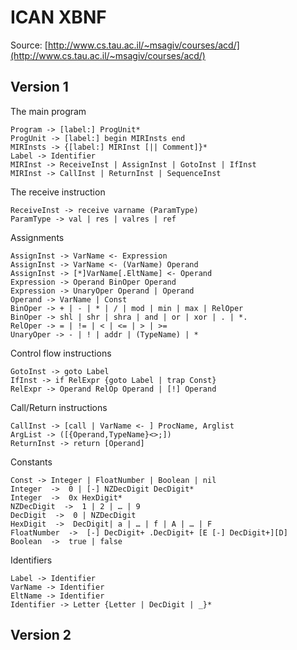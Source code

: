# ICAN XBNF

Source: [http://www.cs.tau.ac.il/~msagiv/courses/acd/](http://www.cs.tau.ac.il/~msagiv/courses/acd/)

## Version 1

The main program

```
Program -> [label:] ProgUnit*
ProgUnit -> [label:] begin MIRInsts end
MIRInsts -> {[label:] MIRInst [|| Comment]}*
Label -> Identifier
MIRInst -> ReceiveInst | AssignInst | GotoInst | IfInst
MIRInst -> CallInst | ReturnInst | SequenceInst
```

The receive instruction

```
ReceiveInst -> receive varname (ParamType)
ParamType -> val | res | valres | ref
```

Assignments

```
AssignInst -> VarName <- Expression
AssignInst -> VarName <- (VarName) Operand
AssignInst -> [*]VarName[.EltName] <- Operand
Expression -> Operand BinOper Operand
Expression -> UnaryOper Operand | Operand
Operand -> VarName | Const
BinOper -> + | - | * | / | mod | min | max | RelOper
BinOper -> shl | shr | shra | and | or | xor | . | *.
RelOper -> = | != | < | <= | > | >=
UnaryOper -> - | ! | addr | (TypeName) | *
```

Control flow instructions

```
GotoInst -> goto Label
IfInst -> if RelExpr {goto Label | trap Const}
RelExpr -> Operand RelOp Operand | [!] Operand
```

Call/Return instructions

```
CallInst -> [call | VarName <- ] ProcName, Arglist
ArgList -> ([{Operand,TypeName}<>;])
ReturnInst -> return [Operand]
```

Constants

```
Const -> Integer | FloatNumber | Boolean | nil
Integer  ->  0 | [-] NZDecDigit DecDigit*
Integer  ->  0x HexDigit*
NZDecDigit  ->  1 | 2 | … | 9
DecDigit  ->  0 | NZDecDigit
HexDigit  ->  DecDigit| a | … | f | A | … | F
FloatNumber  ->  [-] DecDigit+ .DecDigit+ [E [-] DecDigit+][D]
Boolean  ->  true | false
```

Identifiers

```
Label -> Identifier
VarName -> Identifier
EltName -> Identifier
Identifier -> Letter {Letter | DecDigit | _}*
```


## Version 2
